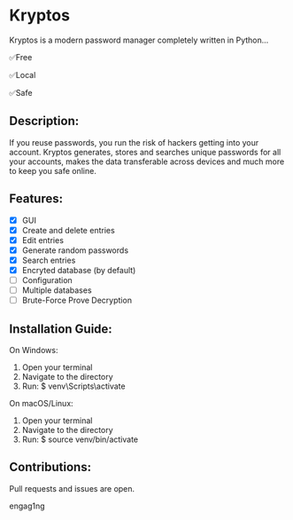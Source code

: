 # Kryptos
Kryptos is a modern password manager completely written in Python...

✅Free

✅Local

✅Safe

## Description:
If you reuse passwords, you run the risk of hackers getting into your account. Kryptos generates, stores and searches unique passwords for all your accounts, makes the data transferable across devices and much more to keep you safe online.

## Features:
- [x] GUI
- [x] Create and delete entries
- [x] Edit entries
- [x] Generate random passwords
- [x] Search entries
- [x] Encryted database (by default)
- [ ] Configuration
- [ ] Multiple databases
- [ ] Brute-Force Prove Decryption

## Installation Guide:
On Windows:
1. Open your terminal
2. Navigate to the directory
3. Run:
  $ venv\Scripts\activate

On macOS/Linux:
1. Open your terminal
2. Navigate to the directory
3. Run:
  $ source venv/bin/activate

## Contributions:
Pull requests and issues are open.

engag1ng
